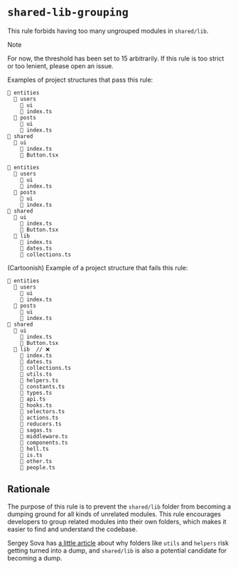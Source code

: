 # `shared-lib-grouping`

This rule forbids having too many ungrouped modules in `shared/lib`.

> [!NOTE]
> For now, the threshold has been set to 15 arbitrarily. If this rule is too strict or too lenient, please open an issue.

Examples of project structures that pass this rule:

```
📂 entities
  📂 users
    📂 ui
    📄 index.ts
  📂 posts
    📂 ui
    📄 index.ts
📂 shared
  📂 ui
    📄 index.ts
    📄 Button.tsx
```

```
📂 entities
  📂 users
    📂 ui
    📄 index.ts
  📂 posts
    📂 ui
    📄 index.ts
📂 shared
  📂 ui
    📄 index.ts
    📄 Button.tsx
  📂 lib
    📄 index.ts
    📄 dates.ts
    📄 collections.ts
```

(Cartoonish) Example of a project structure that fails this rule:

```
📂 entities
  📂 users
    📂 ui
    📄 index.ts
  📂 posts
    📂 ui
    📄 index.ts
📂 shared
  📂 ui
    📄 index.ts
    📄 Button.tsx
  📂 lib  // ❌
    📄 index.ts
    📄 dates.ts
    📄 collections.ts
    📄 utils.ts
    📄 helpers.ts
    📄 constants.ts
    📄 types.ts
    📄 api.ts
    📄 hooks.ts
    📄 selectors.ts
    📄 actions.ts
    📄 reducers.ts
    📄 sagas.ts
    📄 middleware.ts
    📄 components.ts
    📄 hell.ts
    📄 is.ts
    📄 other.ts
    📄 people.ts
```

## Rationale

The purpose of this rule is to prevent the `shared/lib` folder from becoming a dumping ground for all kinds of unrelated modules. This rule encourages developers to group related modules into their own folders, which makes it easier to find and understand the codebase.

Sergey Sova has [a little article](https://dev.to/sergeysova/why-utils-helpers-is-a-dump-45fo) about why folders like `utils` and `helpers` risk getting turned into a dump, and `shared/lib` is also a potential candidate for becoming a dump.
